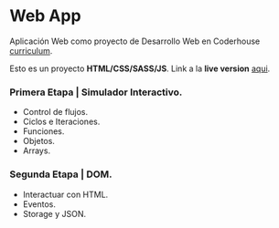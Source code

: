 # Web App
 Aplicación Web como proyecto de Desarrollo Web en Coderhouse [curriculum](https://drive.google.com/file/d/13HzynwN1yZNb7QKqfNBgXvoo4hJSkyKT/view).

Esto es un proyecto **HTML/CSS/SASS/JS**. Link a la **live version** [aqui](https://nacxom.github.io/web_app/).
### Primera Etapa | Simulador Interactivo.
* Control de flujos.
* Ciclos e Iteraciones.
* Funciones.
* Objetos.
* Arrays.

### Segunda Etapa | DOM.
* Interactuar con HTML.
* Eventos.
* Storage y JSON.